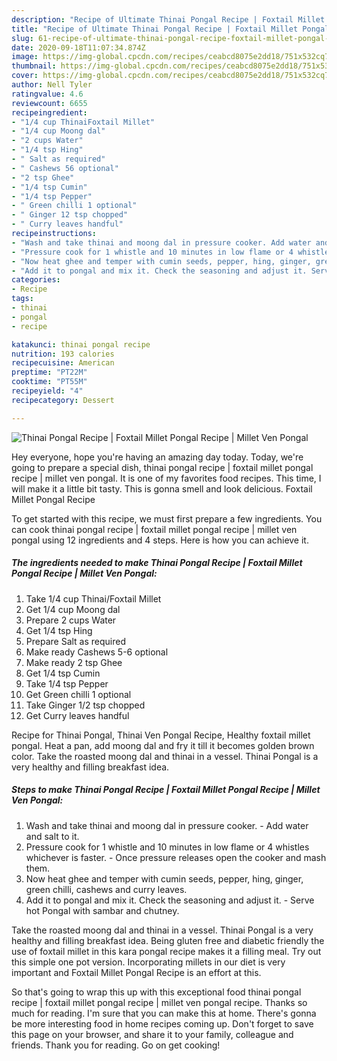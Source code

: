 ```yaml
---
description: "Recipe of Ultimate Thinai Pongal Recipe | Foxtail Millet Pongal Recipe | Millet Ven Pongal"
title: "Recipe of Ultimate Thinai Pongal Recipe | Foxtail Millet Pongal Recipe | Millet Ven Pongal"
slug: 61-recipe-of-ultimate-thinai-pongal-recipe-foxtail-millet-pongal-recipe-millet-ven-pongal
date: 2020-09-18T11:07:34.874Z
image: https://img-global.cpcdn.com/recipes/ceabcd8075e2dd18/751x532cq70/thinai-pongal-recipe-foxtail-millet-pongal-recipe-millet-ven-pongal-recipe-main-photo.jpg
thumbnail: https://img-global.cpcdn.com/recipes/ceabcd8075e2dd18/751x532cq70/thinai-pongal-recipe-foxtail-millet-pongal-recipe-millet-ven-pongal-recipe-main-photo.jpg
cover: https://img-global.cpcdn.com/recipes/ceabcd8075e2dd18/751x532cq70/thinai-pongal-recipe-foxtail-millet-pongal-recipe-millet-ven-pongal-recipe-main-photo.jpg
author: Nell Tyler
ratingvalue: 4.6
reviewcount: 6655
recipeingredient:
- "1/4 cup ThinaiFoxtail Millet"
- "1/4 cup Moong dal"
- "2 cups Water"
- "1/4 tsp Hing"
- " Salt as required"
- " Cashews 56 optional"
- "2 tsp Ghee"
- "1/4 tsp Cumin"
- "1/4 tsp Pepper"
- " Green chilli 1 optional"
- " Ginger 12 tsp chopped"
- " Curry leaves handful"
recipeinstructions:
- "Wash and take thinai and moong dal in pressure cooker. Add water and salt to it."
- "Pressure cook for 1 whistle and 10 minutes in low flame or 4 whistles whichever is faster. Once pressure releases open the cooker and mash them."
- "Now heat ghee and temper with cumin seeds, pepper, hing, ginger, green chilli, cashews and curry leaves."
- "Add it to pongal and mix it. Check the seasoning and adjust it. Serve hot Pongal with sambar and chutney."
categories:
- Recipe
tags:
- thinai
- pongal
- recipe

katakunci: thinai pongal recipe 
nutrition: 193 calories
recipecuisine: American
preptime: "PT22M"
cooktime: "PT55M"
recipeyield: "4"
recipecategory: Dessert

---
```



![Thinai Pongal Recipe | Foxtail Millet Pongal Recipe | Millet Ven Pongal](https://img-global.cpcdn.com/recipes/ceabcd8075e2dd18/751x532cq70/thinai-pongal-recipe-foxtail-millet-pongal-recipe-millet-ven-pongal-recipe-main-photo.jpg)

Hey everyone, hope you're having an amazing day today. Today, we're going to prepare a special dish, thinai pongal recipe | foxtail millet pongal recipe | millet ven pongal. It is one of my favorites food recipes. This time, I will make it a little bit tasty. This is gonna smell and look delicious.
 Foxtail Millet Pongal Recipe 

To get started with this recipe, we must first prepare a few ingredients. You can cook thinai pongal recipe | foxtail millet pongal recipe | millet ven pongal using 12 ingredients and 4 steps. Here is how you can achieve it.

<!--inarticleads1-->

##### The ingredients needed to make Thinai Pongal Recipe | Foxtail Millet Pongal Recipe | Millet Ven Pongal:

1. Take 1/4 cup Thinai/Foxtail Millet
1. Get 1/4 cup Moong dal
1. Prepare 2 cups Water
1. Get 1/4 tsp Hing
1. Prepare  Salt as required
1. Make ready  Cashews 5-6 optional
1. Make ready 2 tsp Ghee
1. Get 1/4 tsp Cumin
1. Take 1/4 tsp Pepper
1. Get  Green chilli 1 optional
1. Take  Ginger 1/2 tsp chopped
1. Get  Curry leaves handful


Recipe for Thinai Pongal, Thinai Ven Pongal Recipe, Healthy foxtail millet pongal. Heat a pan, add moong dal and fry it till it becomes golden brown color. Take the roasted moong dal and thinai in a vessel. Thinai Pongal is a very healthy and filling breakfast idea. 

<!--inarticleads2-->

##### Steps to make Thinai Pongal Recipe | Foxtail Millet Pongal Recipe | Millet Ven Pongal:

1. Wash and take thinai and moong dal in pressure cooker. - Add water and salt to it.
1. Pressure cook for 1 whistle and 10 minutes in low flame or 4 whistles whichever is faster. - Once pressure releases open the cooker and mash them.
1. Now heat ghee and temper with cumin seeds, pepper, hing, ginger, green chilli, cashews and curry leaves.
1. Add it to pongal and mix it. Check the seasoning and adjust it. - Serve hot Pongal with sambar and chutney.


Take the roasted moong dal and thinai in a vessel. Thinai Pongal is a very healthy and filling breakfast idea. Being gluten free and diabetic friendly the use of foxtail millet in this kara pongal recipe makes it a filling meal. Try out this simple one pot version. Incorporating millets in our diet is very important and Foxtail Millet Pongal Recipe is an effort at this. 

So that's going to wrap this up with this exceptional food thinai pongal recipe | foxtail millet pongal recipe | millet ven pongal recipe. Thanks so much for reading. I'm sure that you can make this at home. There's gonna be more interesting food in home recipes coming up. Don't forget to save this page on your browser, and share it to your family, colleague and friends. Thank you for reading. Go on get cooking!
